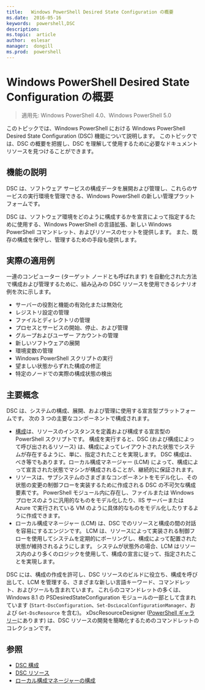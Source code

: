 ```yaml
---
title:   Windows PowerShell Desired State Configuration の概要 
ms.date:  2016-05-16
keywords:  powershell,DSC
description:  
ms.topic:  article
author:  eslesar
manager:  dongill
ms.prod:  powershell
---
```


# Windows PowerShell Desired State Configuration の概要 

> 適用先: Windows PowerShell 4.0、Windows PowerShell 5.0

このトピックでは、Windows PowerShell における Windows PowerShell Desired State Configuration (DSC) 機能について説明します。 このトピックでは、DSC の概要を把握し、DSC を理解して使用するために必要なドキュメント リソースを見つけることができます。

## 機能の説明
DSC は、ソフトウェア サービスの構成データを展開および管理し、これらのサービスの実行環境を管理できる、Windows PowerShell の新しい管理プラットフォームです。

DSC は、ソフトウェア環境をどのように構成するかを宣言によって指定するために使用する、Windows PowerShell の言語拡張、新しい Windows PowerShell コマンドレット、およびリソースのセットを提供します。 また、既存の構成を保守し、管理するための手段も提供します。

## 実際の適用例
一連のコンピューター (ターゲット ノードとも呼ばれます) を自動化された方法で構成および管理するために、組み込みの DSC リソースを使用できるシナリオ例を次に示します。

* サーバーの役割と機能の有効化または無効化
* レジストリ設定の管理
* ファイルとディレクトリの管理
* プロセスとサービスの開始、停止、および管理
* グループおよびユーザー アカウントの管理
* 新しいソフトウェアの展開
* 環境変数の管理
* Windows PowerShell スクリプトの実行
* 望ましい状態からずれた構成の修正
* 特定のノードでの実際の構成状態の検出

## 主要概念
DSC は、システムの構成、展開、および管理に使用する宣言型プラットフォームです。 次の 3 つの主要なコンポーネントで構成されます。

* [構成](configurations.md)は、リソースのインスタンスを定義および構成する宣言型の PowerShell スクリプトです。 構成を実行すると、DSC (および構成によって呼び出されるリソース) は、構成によってレイアウトされた状態でシステムが存在するように、単に、指定されたことを実現します。 DSC 構成は、べき等でもあります。ローカル構成マネージャー (LCM) によって、構成によって宣言された状態でマシンが構成されることが、継続的に保証されます。
* リソースは、サブシステムのさまざまなコンポーネントをモデル化し、その状態の変更の制御フローを実装するために作成される DSC の不可欠な構成要素です。 PowerShell モジュール内に存在し、ファイルまたは Windows プロセスのように汎用的なものをモデル化したり、IIS サーバーまたは Azure で実行されている VM のように具体的なものをモデル化したりするように作成できます。
* ローカル構成マネージャー (LCM) は、DSC でのリソースと構成の間の対話を容易にするエンジンです。 LCM は、リソースによって実装される制御フローを使用してシステムを定期的にポーリングし、構成によって配置された状態が維持されるようにします。 システムが状態外の場合、LCM はリソース内のより多くのロジックを使用して、構成の宣言に従って、指定されたことを実現します。 

DSC には、構成の作成を許可し、DSC リソースのビルドに役立ち、構成を呼び出して、LCM を管理する、さまざまな新しい言語キーワード、コマンドレット、およびツールも含まれています。 これらのコマンドレットの多くは、Windows 8.1 の PSDesiredStateConfiguration モジュールの一部として含まれています (`Start-DscConfiguration`、`Set-DscLocalConfigurationManager`、および `Get-DscResource` を含む)。 xDscResourceDesigner ([PowerShell ギャラリー](https://www.powershellgallery.com/packages/xDSCResourceDesigner/)にあります) は、DSC リソースの開発を簡略化するためのコマンドレットのコレクションです。

## 参照
* [DSC 構成](configurations.md)
* [DSC リソース](resources.md)
* [ローカル構成マネージャーの構成](metaConfig.md)



<!--HONumber=May16_HO3-->


